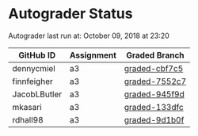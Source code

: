 # Autograder Status
Autograder last run at: October 09, 2018 at 23:20

| GitHub ID | Assignment | Graded Branch |
|-----------|------------|---------------|
| dennycmiel | a3 | [graded-cbf7c5](https://github.com/Fall2018COMP401-001/a3-dennycmiel/tree/graded-cbf7c5) | 
| finnfeigher | a3 | [graded-7552c7](https://github.com/Fall2018COMP401-001/a3-finnfeigher/tree/graded-7552c7) | 
| JacobLButler | a3 | [graded-945f9d](https://github.com/Fall2018COMP401-001/a3-JacobLButler/tree/graded-945f9d) | 
| mkasari | a3 | [graded-133dfc](https://github.com/Fall2018COMP401-001/a3-mkasari/tree/graded-133dfc) | 
| rdhall98 | a3 | [graded-9d1b0f](https://github.com/Fall2018COMP401-001/a3-rdhall98/tree/graded-9d1b0f) | 
